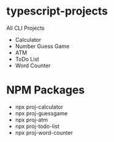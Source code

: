 # typescript-projects

All CLI Projects

+ Calculator
+ Number Guess Game
+ ATM
+ ToDo List
+ Word Counter

# NPM Packages

+ npx proj-calculator
+ npx proj-guessgame
+ npx proj-atm
+ npx proj-todo-list
+ npx proj-word-counter
